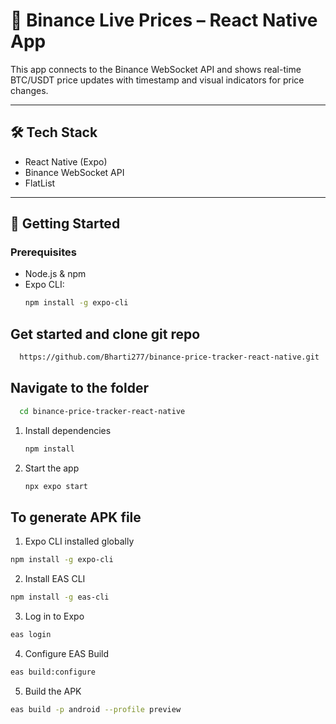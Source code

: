 # 📱 Binance Live Prices – React Native App

This app connects to the Binance WebSocket API and shows real-time BTC/USDT price updates with timestamp and visual indicators for price changes.

---

## 🛠️ Tech Stack

- React Native (Expo)
- Binance WebSocket API
- FlatList

---

## 🚀 Getting Started

### Prerequisites

- Node.js & npm
- Expo CLI:
  ```bash
  npm install -g expo-cli
  ```

## Get started and clone git repo

```bash
  https://github.com/Bharti277/binance-price-tracker-react-native.git
```

## Navigate to the folder

```bash
  cd binance-price-tracker-react-native
```

1. Install dependencies

   ```bash
   npm install
   ```

2. Start the app

   ```bash
   npx expo start
   ```

## To generate APK file

1. Expo CLI installed globally

```bash
npm install -g expo-cli
```

2. Install EAS CLI

```bash
npm install -g eas-cli
```

3. Log in to Expo

```bash
eas login
```

4. Configure EAS Build

```bash
eas build:configure
```

5. Build the APK

```bash
eas build -p android --profile preview
```
